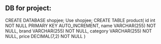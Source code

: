 ## DB for project:

CREATE DATABASE shopjee;
Use shopjee;
CREATE TABLE product(
id int NOT NULL PRIMARY KEY AUTO_INCREMENT,
name VARCHAR(255) NOT NULL,
brand VARCHAR(255) NOT NULL,
category VARCHAR(255) NOT NULL,
price DECIMAL(7,2) NOT NULL
)
